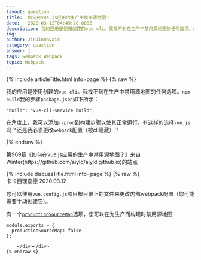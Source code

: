 ```yaml
---
layout: question
title:  如何在vue.js应用的生产中禁用源地图？
date:   2020-03-12T04:49:28.000Z
description: 我的应用是使用创建的vue cli。我找不到在生产中禁用源地图的任何选项。npm build我的步骤package.json如下所示："build" ...
img: 
author: JinJinDavaid
category: question
answer: 1
tags: webpack Webpack
topic: Webpack
---
```

<div class="article-root">
  <div class="article">
    {% include articleTitle.html info=page %}
    {% raw %}
    <div class="article-content"><p><font style="vertical-align: inherit;"><font style="vertical-align: inherit;">我的应用是使用创建的</font></font><code>vue cli</code><font style="vertical-align: inherit;"><font style="vertical-align: inherit;">。</font><font style="vertical-align: inherit;">我找不到在生产中禁用源地图的任何选项。</font></font><code>npm build</code><font style="vertical-align: inherit;"><font style="vertical-align: inherit;">我</font><font style="vertical-align: inherit;">的</font><font style="vertical-align: inherit;">步骤</font></font><code>package.json</code><font style="vertical-align: inherit;"><font style="vertical-align: inherit;">如下所示：</font></font></p>

<pre><code>"build": "vue-cli-service build",
</code></pre>

<p><font style="vertical-align: inherit;"><font style="vertical-align: inherit;">在角度上，我可以添加</font></font><code>--prod</code><font style="vertical-align: inherit;"><font style="vertical-align: inherit;">到构建步骤以使其正常运行。</font><font style="vertical-align: inherit;">有这样的选择</font></font><code>vue.js</code><font style="vertical-align: inherit;"><font style="vertical-align: inherit;">吗？</font><font style="vertical-align: inherit;">还是我必须更改</font></font><code>webpack</code><font style="vertical-align: inherit;"><font style="vertical-align: inherit;">配置（被cli隐藏）？</font></font></p></div>
    {% endraw %}
  </div>
  <p class="winter_mark">第969篇《如何在vue.js应用的生产中禁用源地图？》来自Winter(https://github.com/aiyld/aiyld.github.io)的站点</p>
  <div class="discuss-wrapper">
    {% include discussTitle.html info=page %}
    {% raw %}
    <div class="discuss-item">
        <div class="discuss-parent">
          <div class="discuss-meta">
            <span class="discuss-user">卡卡西理查德</span>
            <span class="discuss-time">2020.03.12</span>
          </div>
          <div class="discuss-comment"><p><font style="vertical-align: inherit;"><font style="vertical-align: inherit;">您可以使用</font></font><code>vue.config.js</code><font style="vertical-align: inherit;"><font style="vertical-align: inherit;">项目根目录下</font><font style="vertical-align: inherit;">的</font><font style="vertical-align: inherit;">文件</font><font style="vertical-align: inherit;">来更改内部webpack配置</font><font style="vertical-align: inherit;">（您可能需要手动创建它）。</font></font></p>

<p><font style="vertical-align: inherit;"><font style="vertical-align: inherit;">有一个</font></font><a href="https://cli.vuejs.org/config/#productionsourcemap" rel="noreferrer"><code>productionSourceMap</code></a><font style="vertical-align: inherit;"><font style="vertical-align: inherit;">选项，您可以在为生产而构建时禁用源地图：</font></font></p>

<pre class="lang-js prettyprint-override"><code>module.exports = {<font></font>
  productionSourceMap: false<font></font>
};<font></font>
</code></pre></div>
        </div></div>
    {% endraw %}
  </div>
<div>
